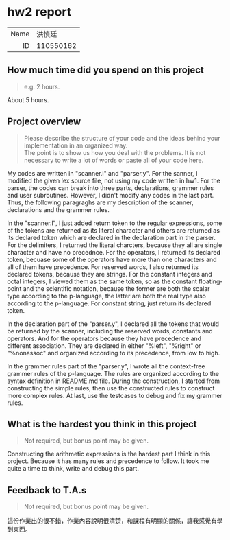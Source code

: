 # hw2 report

|||
|-:|:-|
|Name|洪慎廷|
|ID|110550162|

## How much time did you spend on this project

> e.g. 2 hours.

About 5 hours.

## Project overview

> Please describe the structure of your code and the ideas behind your implementation in an organized way. \
> The point is to show us how you deal with the problems. It is not necessary to write a lot of words or paste all of your code here. 

My codes are written in "scanner.l" and "parser.y". For the sanner, I modified the given lex source file, not using my code written in hw1. For the parser, the codes can break into three parts, declarations, grammer rules and user subroutines. However, I didn't modify any codes in the last part. Thus, the following paragraghs are my  description of the scanner, declarations and the grammer rules.

In the "scanner.l", I just added return token to the regular expressions, some of the tokens are returned as its literal character and others are returned as its declared token which are declared in the declaration part in the parser. For the delimiters, I returned the literal charcters, because they all are single character and have no precednce. For the operators, I returned its declared token, becuase some of the operators have more than one characters and all of them have precedence. For reserved words, I also returned its declared tokens, because they are strings. For the constant integers and octal integers, I viewed them as the same token, so as the constant floating-point and the scientific notation, because the former are both the scalar type according to the p-language, the latter are both the real type also according to the p-language. For constant string, just return its declared token.

In the declaration part of the "parser.y", I declared all the tokens that would be returned by the scanner, including the reserved words, constants and operators. And for the operators because they have precedence and different association. They are declared in either "%left", "%right" or "%nonassoc" and organized according to its precedence, from low to high.

In the grammer rules part of the "parser.y", I wrote all the context-free grammer rules of the p-language. The rules are organized according to the syntax definition in README.md file. During the construction, I started from constructing the simple rules, then use the constructed rules to construct more complex rules. At last, use the testcases to debug and fix my grammer rules.

## What is the hardest you think in this project

> Not required, but bonus point may be given.

Constructing the arithmetic expressions is the hardest part I think in this project. Because it has many rules and precedence to follow. It took me quite a time to think, write and debug this part.

## Feedback to T.A.s

> Not required, but bonus point may be given.

這份作業出的很不錯，作業內容說明很清楚，和課程有明顯的關係，讓我感覺有學到東西。
